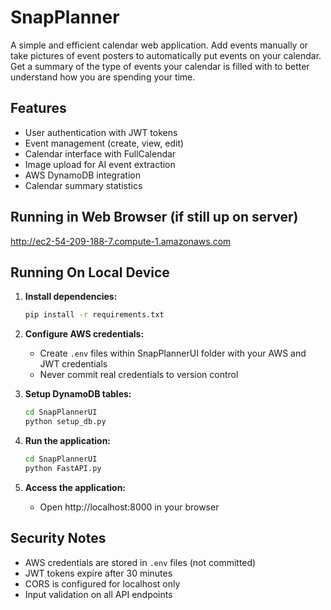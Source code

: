 # SnapPlanner

A simple and efficient calendar web application. Add events manually or take pictures of event posters to automatically put events on your calendar. Get a summary of the type of events your calendar is filled with to better understand how you are spending your time. 

## Features

- User authentication with JWT tokens
- Event management (create, view, edit)
- Calendar interface with FullCalendar
- Image upload for AI event extraction
- AWS DynamoDB integration
- Calendar summary statistics

## Running in Web Browser (if still up on server)

http://ec2-54-209-188-7.compute-1.amazonaws.com

## Running On Local Device

1. **Install dependencies:**
   ```bash
   pip install -r requirements.txt
   ```

2. **Configure AWS credentials:**
   - Create `.env` files within SnapPlannerUI folder with your AWS and JWT credentials
   - Never commit real credentials to version control

3. **Setup DynamoDB tables:**
   ```bash
   cd SnapPlannerUI
   python setup_db.py
   ```

4. **Run the application:**
   ```bash
   cd SnapPlannerUI
   python FastAPI.py
   ```

5. **Access the application:**
   - Open http://localhost:8000 in your browser

## Security Notes

- AWS credentials are stored in `.env` files (not committed)
- JWT tokens expire after 30 minutes
- CORS is configured for localhost only
- Input validation on all API endpoints
